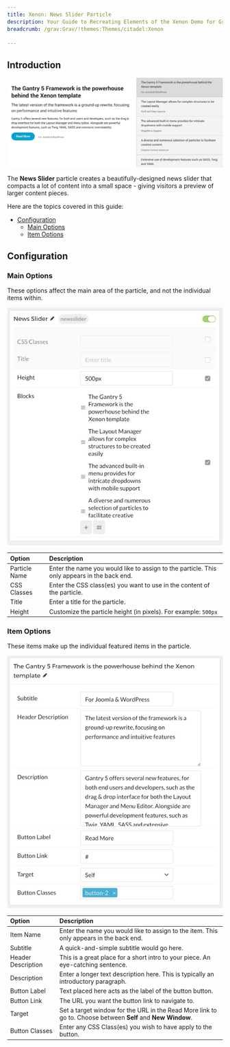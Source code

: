 ```yaml
---
title: Xenon: News Slider Particle
description: Your Guide to Recreating Elements of the Xenon Demo for Grav
breadcrumb: /grav:Grav/!themes:Themes/citadel:Xenon

---
```


## Introduction

![](assets/particle_newsslider1.jpeg)

The **News Slider** particle creates a beautifully-designed news slider that compacts a lot of content into a small space - giving visitors a preview of larger content pieces.

Here are the topics covered in this guide:

* [Configuration](#configuration)
    - [Main Options](#main-options)
    - [Item Options](#item-options)

## Configuration

### Main Options 

These options affect the main area of the particle, and not the individual items within.

![](assets/particle_newsslider2.jpeg)

| Option        | Description                                                                                 |
| :-----        | :-----                                                                                      |
| Particle Name | Enter the name you would like to assign to the particle. This only appears in the back end. |
| CSS Classes   | Enter the CSS class(es) you want to use in the content of the particle.                     |
| Title         | Enter a title for the particle.                                                             |
| Height        | Customize the particle height (in pixels). For example: `500px`                             |


### Item Options

These items make up the individual featured items in the particle.

![](assets/particle_newsslider3.jpeg)

| Option             | Description                                                                                                 |
| :-----             | :-----                                                                                                      |
| Item Name          | Enter the name you would like to assign to the item. This only appears in the back end.                     |
| Subtitle           | A quick-and-simple subtitle would go here.                                                                  |
| Header Description | This is a great place for a short intro to your piece. An eye-catching sentence.                            |
| Description        | Enter a longer text description here. This is typically an introductory paragraph.                          |
| Button Label       | Text placed here acts as the label of the button button.                                                    |
| Button Link        | The URL you want the button link to navigate to.                                                            |
| Target             | Set a target window for the URL in the Read More link to go to. Choose between **Self** and **New Window**. |
| Button Classes     | Enter any CSS Class(es) you wish to have apply to the button.                                               |
